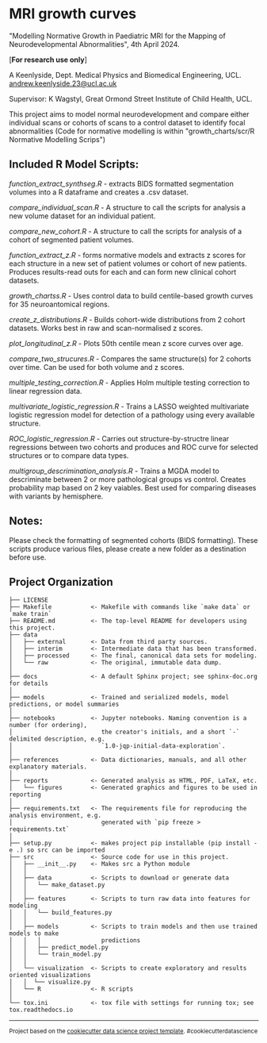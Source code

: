 MRI growth curves
==============================


"Modelling Normative Growth in Paediatric MRI for the Mapping of Neurodevelopmental Abnormalities",
4th April 2024.

[**For research use only**]
   

A Keenlyside,
Dept. Medical Physics and Biomedical Engineering, UCL. 
andrew.keenlyside.23@ucl.ac.uk

Supervisor: K Wagstyl,
Great Ormond Street Institute of Child Health, UCL.

This project aims to model normal neurodevelopment and compare either individual scans or 
cohorts of scans to a control dataset to identify focal abnormalities (Code for normative modelling is within "growth_charts/scr/R Normative Modelling Scrips")
   
   
   

## Included R Model Scripts:
   

*function_extract_synthseg.R* - extracts BIDS formatted segmentation volumes into a R dataframe and creates a .csv dataset. 

*compare_individual_scan.R* - A structure to call the scripts for analysis a new volume dataset for an individual patient.

*compare_new_cohort.R* - A structure to call the scripts for analysis of a cohort of segmented patient volumes. 

*function_extract_z.R* - forms normative models and extracts z scores for each structure in a new set of patient volumes or cohort of new patients. Produces results-read outs for each and can form new clinical cohort datasets.

*growth_chartss.R* - Uses control data to build centile-based growth curves for 35 neuroantomical regions.

*create_z_distributions.R* - Builds cohort-wide distributions from 2 cohort datasets. Works best in raw and scan-normalised z scores.

*plot_longitudinal_z.R* - Plots 50th centile mean z score curves over age.

*compare_two_strucures.R* - Compares the same structure(s) for 2 cohorts over time. Can be used for both volume and z scores.

*multiple_testing_correction.R* - Applies Holm multiple testing correction to linear regression data.

*multivariate_logistic_regression.R* - Trains a LASSO weighted multivariate logistic regression model for detection of a pathology using every available structure. 

*ROC_logistic_regression.R* - Carries out structure-by-structre linear regressions between two cohorts and produces and ROC curve for selected structures or to compare data types.

*multigroup_descrimination_analysis.R* - Trains a MGDA model to descriminate between 2 or more pathological groups vs control. Creates probability map based on 2 key vaiables. Best used for comparing diseases with variants by hemisphere.




## Notes:

Please check the formatting of segmented cohorts (BIDS formatting).
These scripts produce various files, please create a new folder as a destination before use.


Project Organization
------------

    ├── LICENSE
    ├── Makefile           <- Makefile with commands like `make data` or `make train`
    ├── README.md          <- The top-level README for developers using this project.
    ├── data
    │   ├── external       <- Data from third party sources.
    │   ├── interim        <- Intermediate data that has been transformed.
    │   ├── processed      <- The final, canonical data sets for modeling.
    │   └── raw            <- The original, immutable data dump.
    │
    ├── docs               <- A default Sphinx project; see sphinx-doc.org for details
    │
    ├── models             <- Trained and serialized models, model predictions, or model summaries
    │
    ├── notebooks          <- Jupyter notebooks. Naming convention is a number (for ordering),
    │                         the creator's initials, and a short `-` delimited description, e.g.
    │                         `1.0-jqp-initial-data-exploration`.
    │
    ├── references         <- Data dictionaries, manuals, and all other explanatory materials.
    │
    ├── reports            <- Generated analysis as HTML, PDF, LaTeX, etc.
    │   └── figures        <- Generated graphics and figures to be used in reporting
    │
    ├── requirements.txt   <- The requirements file for reproducing the analysis environment, e.g.
    │                         generated with `pip freeze > requirements.txt`
    │
    ├── setup.py           <- makes project pip installable (pip install -e .) so src can be imported
    ├── src                <- Source code for use in this project.
    │   ├── __init__.py    <- Makes src a Python module
    │   │
    │   ├── data           <- Scripts to download or generate data
    │   │   └── make_dataset.py
    │   │
    │   ├── features       <- Scripts to turn raw data into features for modeling
    │   │   └── build_features.py
    │   │
    │   ├── models         <- Scripts to train models and then use trained models to make
    │   │   │                 predictions
    │   │   ├── predict_model.py
    │   │   └── train_model.py
    │   │
    │   └── visualization  <- Scripts to create exploratory and results oriented visualizations
    │   │  └── visualize.py
    │   └── R              <- R scripts
    │
    └── tox.ini            <- tox file with settings for running tox; see tox.readthedocs.io


--------

<p><small>Project based on the <a target="_blank" href="https://drivendata.github.io/cookiecutter-data-science/">cookiecutter data science project template</a>. #cookiecutterdatascience</small></p>
